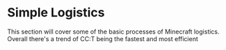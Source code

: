 # Simple Logistics
This section will cover some of the basic processes of Minecraft logistics.  
Overall there's a trend of CC:T being the fastest and most efficient